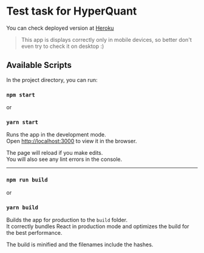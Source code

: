 # Test task for HyperQuant

You can check deployed version at [Heroku](https://ainur-hyperquant.herokuapp.com/)

> This app is displays correctly only in mobile devices, so better don't even try to check it on desktop :)

## Available Scripts

In the project directory, you can run:

### `npm start`
or
### `yarn start`


Runs the app in the development mode.<br>
Open [http://localhost:3000](http://localhost:3000) to view it in the browser.

The page will reload if you make edits.<br>
You will also see any lint errors in the console.

---

### `npm run build`
or
### `yarn build`

Builds the app for production to the `build` folder.<br>
It correctly bundles React in production mode and optimizes the build for the best performance.

The build is minified and the filenames include the hashes.<br>
